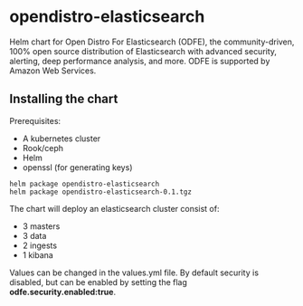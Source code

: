 # opendistro-elasticsearch
Helm chart for Open Distro For Elasticsearch (ODFE), the community-driven, 100% open source distribution of Elasticsearch with advanced security, alerting, deep performance analysis, and more. ODFE is supported by Amazon Web Services. 


## Installing the chart

Prerequisites:
* A kubernetes cluster
* Rook/ceph
* Helm
* openssl (for generating keys)

```
helm package opendistro-elasticsearch
helm package opendistro-elasticsearch-0.1.tgz
```

The chart will deploy an elasticsearch cluster consist of:

* 3 masters 
* 3 data
* 2 ingests
* 1 kibana 

Values can be changed in the values.yml file. By default 
security is disabled, but can be enabled by setting the flag **odfe.security.enabled:true**. 


